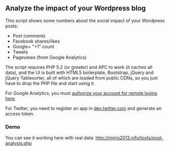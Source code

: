 ## Analyze the impact of your Wordpress blog ##

This script shows some numbers about the social impact of your Wordpress posts:

 * Post comments
 * Facebook shares/likes
 * Google+ "+1" count
 * Tweets
 * Pageviews (from Google Analytics)

The script requires PHP 5.2 (or greater) and APC to work (it caches all data), and the UI is built with HTML5 boilerplate, Bootstrap, jQuery and jQuery Tablesorter, all of which are loaded from public CDNs, so you just have to drop the PHP file and start using it.

For Google Analytics, you must [authorize your account for remote logins here](https://accounts.google.com/DisplayUnlockCaptcha).

For Twitter, you need to register an app in [dev.twitter.com](dev.twitter.com) and generate an access token.


### Demo ###

You can see it working here with real data: http://jmjrio2013.info/tools/post-analysis.php

